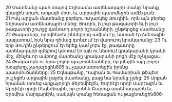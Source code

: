 20 Մատեանը պահ տալով Եղիսամա ատենադպրի տանը՝ նրանք գնացին սրահ, արքայի մօտ, եւ արքային պատմեցին ամէն բան: 21 Իսկ արքան մատեանը բերելու ուղարկեց Յուդիին, որն այն բերեց Եղիսամա ատենադպրի տնից: Յուդին, ի լուր թագաւորի եւ ի լուր թագաւորի շուրջը գտնուող բոլոր իշխանների, ընթերցեց մատեանը: 22 Թագաւորը, որովհետեւ իններորդ ամիսն էր, նստած էր ձմեռային պալատում, իսկ նրա դիմաց գտնւում էր վառուող կրակարանը: 23 Ու երբ Յուդին ընթերցում էր երեք կամ չորս էջ, թագաւորը ատենադպրի զմելիով կտրում էր այն ու նետում կրակարանի կրակի մէջ, մինչեւ որ ամբողջ մատեանը կրակարանի բոցի մէջ ոչնչացաւ: 24 Թագաւորն ու նրա բոլոր պաշտօնեաները, որ լսեցին այդ բոլոր խօսքերը, չաղաչեցին805 եւ չպատառոտեցին իրենց պատմուճանները: 25 Եղնաթանը, Դալիան եւ Գամարիան թէպէտ յուշեցին արքային չայրել մատեանը, բայց նա նրանց չլսեց: 26 Արքան հրաման տուեց արքայորդի Յերեմիէլին, Եսրիէլի որդի Սարէային եւ Աբդիէլի որդի Սեղեմիային, որ բռնեն Բարուք ատենադպրին եւ Երեմիա մարգարէին, սակայն սրանք հեռացան ու թաքնուեցին806:
